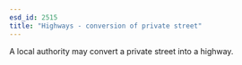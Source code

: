 ```yaml
---
esd_id: 2515
title: "Highways - conversion of private street"
---
```


A local authority may convert a private street into a highway.


